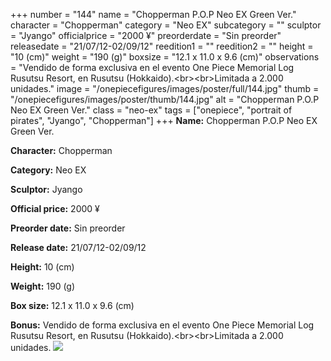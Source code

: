 +++
number = "144"
name = "Chopperman P.O.P Neo EX Green Ver."
character = "Chopperman"
category = "Neo EX"
subcategory = ""
sculptor = "Jyango"
officialprice = "2000 ¥"
preorderdate = "Sin preorder"
releasedate = "21/07/12-02/09/12"
reedition1 = ""
reedition2 = ""
height = "10 (cm)"
weight = "190 (g)"
boxsize = "12.1 x 11.0 x 9.6 (cm)"
observations = "Vendido de forma exclusiva en el evento One Piece Memorial Log Rusutsu Resort, en Rusutsu (Hokkaido).&lt;br&gt;&lt;br&gt;Limitada a 2.000 unidades."
image = "/onepiecefigures/images/poster/full/144.jpg"
thumb = "/onepiecefigures/images/poster/thumb/144.jpg"
alt = "Chopperman P.O.P Neo EX Green Ver."
class = "neo-ex"
tags = ["onepiece", "portrait of pirates", "Jyango", "Chopperman"]
+++
**Name:** Chopperman P.O.P Neo EX Green Ver.

**Character:** Chopperman

**Category:** Neo EX 

**Sculptor:** Jyango

**Official price:** 2000 ¥

**Preorder date:** Sin preorder

**Release date:** 21/07/12-02/09/12

**Height:** 10 (cm)

**Weight:** 190 (g)

**Box size:** 12.1 x 11.0 x 9.6 (cm)

**Bonus:** Vendido de forma exclusiva en el evento One Piece Memorial Log Rusutsu Resort, en Rusutsu (Hokkaido).&lt;br&gt;&lt;br&gt;Limitada a 2.000 unidades.
<img src="/onepiecefigures/images/poster/thumb/144.jpg">